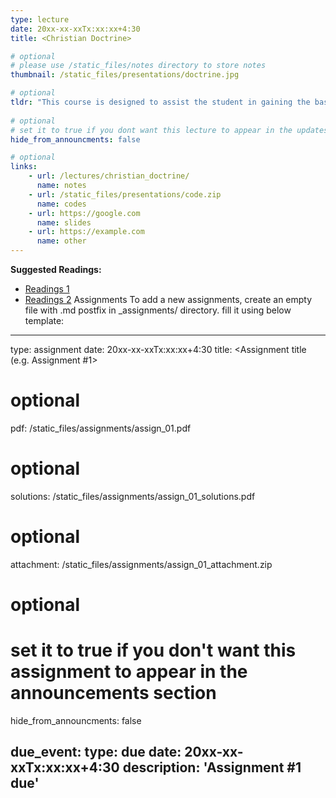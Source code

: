 ```yaml
---
type: lecture
date: 20xx-xx-xxTx:xx:xx+4:30 
title: <Christian Doctrine>

# optional
# please use /static_files/notes directory to store notes
thumbnail: /static_files/presentations/doctrine.jpg

# optional
tldr: "This course is designed to assist the student in gaining the basic understanding of Christian doctrine. This is not adequate preparation for students preparing for the Entry-Level Competency Exams. Essential preparation materials for the exams may be found at Entry Level Competency Exams."
  
# optional
# set it to true if you dont want this lecture to appear in the updates section
hide_from_announcments: false

# optional
links: 
    - url: /lectures/christian_doctrine/ 
      name: notes
    - url: /static_files/presentations/code.zip
      name: codes
    - url: https://google.com
      name: slides
    - url: https://example.com
      name: other
---
```

<!-- Other additional contents using markdown -->
**Suggested Readings:**
- [Readings 1](http://example.com)
- [Readings 2](http://example.com)
Assignments
To add a new assignments, create an empty file with .md postfix in _assignments/ directory. fill it using below template:

---
type: assignment
date: 20xx-xx-xxTx:xx:xx+4:30
title: <Assignment title (e.g. Assignment #1>

# optional 
pdf: /static_files/assignments/assign_01.pdf

# optional
solutions: /static_files/assignments/assign_01_solutions.pdf

# optional
attachment: /static_files/assignments/assign_01_attachment.zip

# optional
# set it to true if you don't want this assignment to appear in the announcements section
hide_from_announcments: false

due_event: 
    type: due
    date: 20xx-xx-xxTx:xx:xx+4:30
    description: 'Assignment #1 due'
---
<!-- Other additional contents using markdown -->
